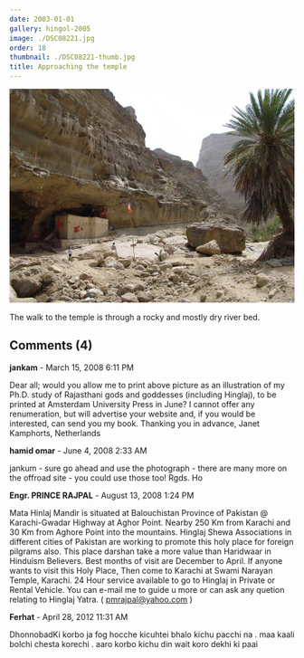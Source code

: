 ```yaml
---
date: 2003-01-01
gallery: hingol-2005
image: ./DSC08221.jpg
order: 18
thumbnail: ./DSC08221-thumb.jpg
title: Approaching the temple
---
```


![Approaching the temple](./DSC08221.jpg)

The walk to the temple is through a rocky and mostly dry river bed.

<div id="comments">

## Comments (4)

<div id="comment">

**jankam** - March 15, 2008  6:11 PM

Dear all; would you allow me to print above picture as an illustration of my Ph.D. study of Rajasthani gods and goddesses (including Hinglaj), to be printed at Amsterdam University Press in June? I cannot offer any renumeration, but will advertise your website and, if you would be interested, can send you my book.
Thanking you in advance, Janet Kamphorts, Netherlands

</div>

<div id="comment">

**hamid omar** - June  4, 2008  2:33 AM

jankum - sure go ahead and use the photograph - there are many more on the offroad site - you could use those too! Rgds. Ho

</div>

<div id="comment">

**Engr. PRINCE RAJPAL** - August 13, 2008  1:24 PM

Mata Hinlaj Mandir is situated at Balouchistan Province of Pakistan @ Karachi-Gwadar Highway at Aghor Point. Nearby 250 Km from Karachi and 30 Km from Aghore Point into the mountains. Hinglaj Shewa Associations in different cities of Pakistan are working to promote this holy place for foreign pilgrams also. This place darshan take a more value than Haridwaar in Hinduism Believers. Best months of visit are December to April. If anyone wants to visit this Holy Place, Then come to Karachi at Swami Narayan Temple, Karachi. 24 Hour service available to go to Hinglaj in Private or Rental Vehicle. You can e-mail me to guide u more or can ask any quetion relating to Hinglaj Yatra. ( pmrajpal@yahoo.com )

</div>

<div id="comment">

**Ferhat** - April 28, 2012 11:31 AM

DhonnobadKi korbo ja fog hocche kicuhtei bhalo kichu pacchi na . maa kaali bolchi chesta korechi . aaro korbo kichu din wait koro dekhi ki paai

</div>

</div>